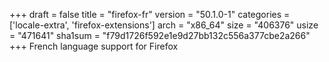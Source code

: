 +++
draft = false
title = "firefox-fr"
version = "50.1.0-1"
categories = ['locale-extra', 'firefox-extensions']
arch = "x86_64"
size = "406376"
usize = "471641"
sha1sum = "f79d1726f592e1e9d27bb132c556a377cbe2a266"
+++
French language support for Firefox
